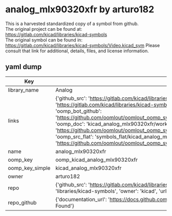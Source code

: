 # analog_mlx90320xfr by arturo182  
This is a harvested standardized copy of a symbol from github.  
The original project can be found at:  
https://gitlab.com/kicad/libraries/kicad-symbols  
The original symbol can be found in:
https://gitlab.com/kicad/libraries/kicad-symbols/Video.kicad_sym
Please consult that link for additional, details, files, and license information.  
## yaml dump  
| Key | Value |  
| --- | --- |  
| library_name | Analog |  
| links | {'github_src': 'https://gitlab.com/kicad/libraries/kicad-symbols/Video.kicad_sym', 'github_src_repo': 'https://gitlab.com/kicad/libraries/kicad-symbols', 'oomp_bot': 'kicad_analog_mlx90320xfr/working', 'oomp_bot_github': 'https://github.com/oomlout/oomlout_oomp_symbol_bot/tree/main/kicad_analog_mlx90320xfr/working', 'oomp_doc': 'kicad_analog_mlx90320xfr/working', 'oomp_doc_github': 'https://github.com/oomlout/oomlout_oomp_symbol_doc/tree/main/kicad_analog_mlx90320xfr/working', 'oomp_src_flat': 'symbols_flat/kicad_analog_mlx90320xfr/working', 'oomp_src_flat_github': 'https://github.com/oomlout/oomlout_oomp_symbol_src/tree/main/kicad_analog_mlx90320xfr/working'} |  
| name | analog_mlx90320xfr |  
| oomp_key | oomp_kicad_analog_mlx90320xfr |  
| oomp_key_simple | kicad_analog_mlx90320xfr |  
| owner | arturo182 |  
| repo | {'github_src': 'https://gitlab.com/kicad/libraries/kicad-symbols/Video.kicad_sym', 'name': 'libraries/kicad-symbols', 'owner': 'kicad', 'url': 'https://gitlab.com/kicad/libraries/kicad-symbols'} |  
| repo_github | {'documentation_url': 'https://docs.github.com/rest/repos/repos#get-a-repository', 'message': 'Not Found'} |  

